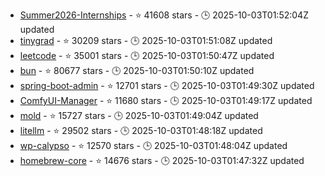 - [Summer2026-Internships](https://github.com/SimplifyJobs/Summer2026-Internships) - ⭐ 41608 stars - 🕒 2025-10-03T01:52:04Z updated
- [tinygrad](https://github.com/tinygrad/tinygrad) - ⭐ 30209 stars - 🕒 2025-10-03T01:51:08Z updated
- [leetcode](https://github.com/doocs/leetcode) - ⭐ 35001 stars - 🕒 2025-10-03T01:50:47Z updated
- [bun](https://github.com/oven-sh/bun) - ⭐ 80677 stars - 🕒 2025-10-03T01:50:10Z updated
- [spring-boot-admin](https://github.com/codecentric/spring-boot-admin) - ⭐ 12701 stars - 🕒 2025-10-03T01:49:30Z updated
- [ComfyUI-Manager](https://github.com/Comfy-Org/ComfyUI-Manager) - ⭐ 11680 stars - 🕒 2025-10-03T01:49:17Z updated
- [mold](https://github.com/rui314/mold) - ⭐ 15727 stars - 🕒 2025-10-03T01:49:04Z updated
- [litellm](https://github.com/BerriAI/litellm) - ⭐ 29502 stars - 🕒 2025-10-03T01:48:18Z updated
- [wp-calypso](https://github.com/Automattic/wp-calypso) - ⭐ 12570 stars - 🕒 2025-10-03T01:48:04Z updated
- [homebrew-core](https://github.com/Homebrew/homebrew-core) - ⭐ 14676 stars - 🕒 2025-10-03T01:47:32Z updated
